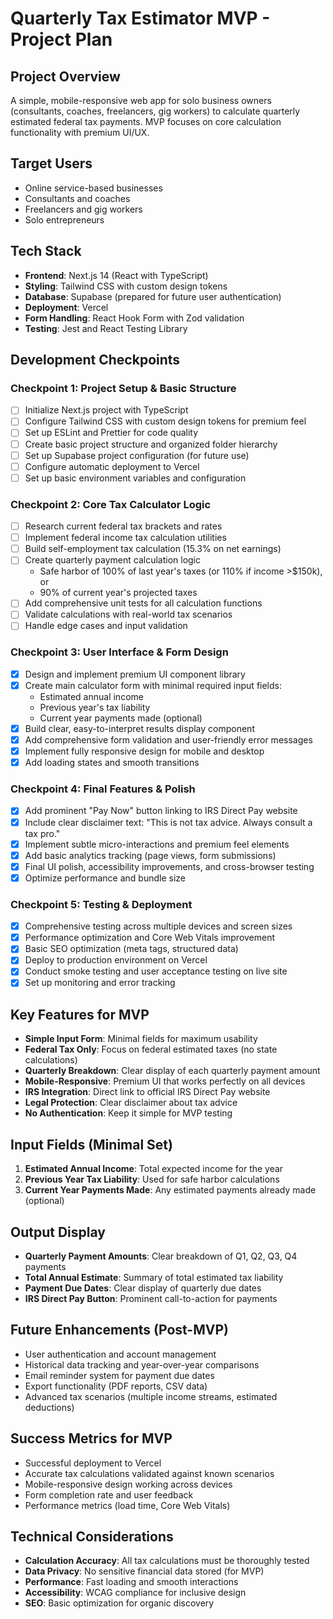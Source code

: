 # Quarterly Tax Estimator MVP - Project Plan

## Project Overview
A simple, mobile-responsive web app for solo business owners (consultants, coaches, freelancers, gig workers) to calculate quarterly estimated federal tax payments. MVP focuses on core calculation functionality with premium UI/UX.

## Target Users
- Online service-based businesses
- Consultants and coaches
- Freelancers and gig workers
- Solo entrepreneurs

## Tech Stack
- **Frontend**: Next.js 14 (React with TypeScript)
- **Styling**: Tailwind CSS with custom design tokens
- **Database**: Supabase (prepared for future user authentication)
- **Deployment**: Vercel
- **Form Handling**: React Hook Form with Zod validation
- **Testing**: Jest and React Testing Library

## Development Checkpoints

### Checkpoint 1: Project Setup & Basic Structure
- [ ] Initialize Next.js project with TypeScript
- [ ] Configure Tailwind CSS with custom design tokens for premium feel
- [ ] Set up ESLint and Prettier for code quality
- [ ] Create basic project structure and organized folder hierarchy
- [ ] Set up Supabase project configuration (for future use)
- [ ] Configure automatic deployment to Vercel
- [ ] Set up basic environment variables and configuration

### Checkpoint 2: Core Tax Calculator Logic
- [ ] Research current federal tax brackets and rates
- [ ] Implement federal income tax calculation utilities
- [ ] Build self-employment tax calculation (15.3% on net earnings)
- [ ] Create quarterly payment calculation logic
  - Safe harbor of 100% of last year's taxes (or 110% if income >$150k), or
  - 90% of current year's projected taxes
- [ ] Add comprehensive unit tests for all calculation functions
- [ ] Validate calculations with real-world tax scenarios
- [ ] Handle edge cases and input validation

### Checkpoint 3: User Interface & Form Design
- [x] Design and implement premium UI component library
- [x] Create main calculator form with minimal required input fields:
  - Estimated annual income
  - Previous year's tax liability
  - Current year payments made (optional)
- [x] Build clear, easy-to-interpret results display component
- [x] Add comprehensive form validation and user-friendly error messages
- [x] Implement fully responsive design for mobile and desktop
- [x] Add loading states and smooth transitions

### Checkpoint 4: Final Features & Polish
- [x] Add prominent "Pay Now" button linking to IRS Direct Pay website
- [x] Include clear disclaimer text: "This is not tax advice. Always consult a tax pro."
- [x] Implement subtle micro-interactions and premium feel elements
- [x] Add basic analytics tracking (page views, form submissions)
- [x] Final UI polish, accessibility improvements, and cross-browser testing
- [x] Optimize performance and bundle size

### Checkpoint 5: Testing & Deployment
- [x] Comprehensive testing across multiple devices and screen sizes
- [x] Performance optimization and Core Web Vitals improvement
- [x] Basic SEO optimization (meta tags, structured data)
- [x] Deploy to production environment on Vercel
- [x] Conduct smoke testing and user acceptance testing on live site
- [x] Set up monitoring and error tracking

## Key Features for MVP
- **Simple Input Form**: Minimal fields for maximum usability
- **Federal Tax Only**: Focus on federal estimated taxes (no state calculations)
- **Quarterly Breakdown**: Clear display of each quarterly payment amount
- **Mobile-Responsive**: Premium UI that works perfectly on all devices
- **IRS Integration**: Direct link to official IRS Direct Pay website
- **Legal Protection**: Clear disclaimer about tax advice
- **No Authentication**: Keep it simple for MVP testing

## Input Fields (Minimal Set)
1. **Estimated Annual Income**: Total expected income for the year
2. **Previous Year Tax Liability**: Used for safe harbor calculations
3. **Current Year Payments Made**: Any estimated payments already made (optional)

## Output Display
- **Quarterly Payment Amounts**: Clear breakdown of Q1, Q2, Q3, Q4 payments
- **Total Annual Estimate**: Summary of total estimated tax liability
- **Payment Due Dates**: Clear display of quarterly due dates
- **IRS Direct Pay Button**: Prominent call-to-action for payments

## Future Enhancements (Post-MVP)
- User authentication and account management
- Historical data tracking and year-over-year comparisons
- Email reminder system for payment due dates
- Export functionality (PDF reports, CSV data)
- Advanced tax scenarios (multiple income streams, estimated deductions)

## Success Metrics for MVP
- Successful deployment to Vercel
- Accurate tax calculations validated against known scenarios
- Mobile-responsive design working across devices
- Form completion rate and user feedback
- Performance metrics (load time, Core Web Vitals)

## Technical Considerations
- **Calculation Accuracy**: All tax calculations must be thoroughly tested
- **Data Privacy**: No sensitive financial data stored (for MVP)
- **Performance**: Fast loading and smooth interactions
- **Accessibility**: WCAG compliance for inclusive design
- **SEO**: Basic optimization for organic discovery
